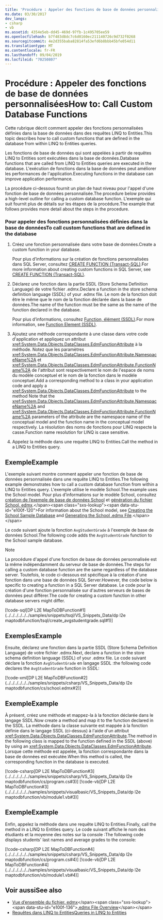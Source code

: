 ```yaml
---
title: 'Procédure : Appeler des fonctions de base de données personnalisées'
ms.date: 03/30/2017
dev_langs:
- csharp
- vb
ms.assetid: 4354e5eb-dd45-469d-97fb-1c495705ee59
ms.openlocfilehash: b7f483d8dc7c6d0160ec211140726c9d732f0268
ms.sourcegitcommit: 4e2d355baba82814fa53efd6b8bbb45bfe054d11
ms.translationtype: MT
ms.contentlocale: fr-FR
ms.lasthandoff: 09/04/2019
ms.locfileid: "70250807"
---
```

# <a name="how-to-call-custom-database-functions"></a><span data-ttu-id="e100f-102">Procédure : Appeler des fonctions de base de données personnalisées</span><span class="sxs-lookup"><span data-stu-id="e100f-102">How to: Call Custom Database Functions</span></span>
<span data-ttu-id="e100f-103">Cette rubrique décrit comment appeler des fonctions personnalisées définies dans la base de données dans des requêtes LINQ to Entities.</span><span class="sxs-lookup"><span data-stu-id="e100f-103">This topic describes how to call custom functions that are defined in the database from within LINQ to Entities queries.</span></span>  
  
 <span data-ttu-id="e100f-104">Les fonctions de base de données qui sont appelées à partir de requêtes LINQ to Entities sont exécutées dans la base de données.</span><span class="sxs-lookup"><span data-stu-id="e100f-104">Database functions that are called from LINQ to Entities queries are executed in the database.</span></span> <span data-ttu-id="e100f-105">L'exécution de fonctions dans la base de données peut améliorer les performances de l'application.</span><span class="sxs-lookup"><span data-stu-id="e100f-105">Executing functions in the database can improve application performance.</span></span>  
  
 <span data-ttu-id="e100f-106">La procédure ci-dessous fournit un plan de haut niveau pour l'appel d'une fonction de base de données personnalisée.</span><span class="sxs-lookup"><span data-stu-id="e100f-106">The procedure below provides a high-level outline for calling a custom database function.</span></span> <span data-ttu-id="e100f-107">L'exemple qui suit fournit plus de détails sur les étapes de la procédure.</span><span class="sxs-lookup"><span data-stu-id="e100f-107">The example that follows provides more detail about the steps in the procedure.</span></span>  
  
### <a name="to-call-custom-functions-that-are-defined-in-the-database"></a><span data-ttu-id="e100f-108">Pour appeler des fonctions personnalisées définies dans la base de données</span><span class="sxs-lookup"><span data-stu-id="e100f-108">To call custom functions that are defined in the database</span></span>  
  
1. <span data-ttu-id="e100f-109">Créez une fonction personnalisée dans votre base de données.</span><span class="sxs-lookup"><span data-stu-id="e100f-109">Create a custom function in your database.</span></span>  
  
     <span data-ttu-id="e100f-110">Pour plus d’informations sur la création de fonctions personnalisées dans SQL Server, consultez [CREATE FUNCTION (Transact-SQL)](https://go.microsoft.com/fwlink/?LinkID=139871).</span><span class="sxs-lookup"><span data-stu-id="e100f-110">For more information about creating custom functions in SQL Server, see [CREATE FUNCTION (Transact-SQL)](https://go.microsoft.com/fwlink/?LinkID=139871).</span></span>  
  
2. <span data-ttu-id="e100f-111">Déclarez une fonction dans la partie SSDL (Store Schema Definition Language) de votre fichier .edmx.</span><span class="sxs-lookup"><span data-stu-id="e100f-111">Declare a function in the store schema definition language (SSDL) of your .edmx file.</span></span> <span data-ttu-id="e100f-112">Le nom de la fonction doit être le même que le nom de la fonction déclarée dans la base de données.</span><span class="sxs-lookup"><span data-stu-id="e100f-112">The name of the function must be the same as the name of the function declared in the database.</span></span>  
  
     <span data-ttu-id="e100f-113">Pour plus d’informations, consultez [Function, élément (SSDL)](/ef/ef6/modeling/designer/advanced/edmx/ssdl-spec#function-element-ssdl).</span><span class="sxs-lookup"><span data-stu-id="e100f-113">For more information, see [Function Element (SSDL)](/ef/ef6/modeling/designer/advanced/edmx/ssdl-spec#function-element-ssdl).</span></span>  
  
3. <span data-ttu-id="e100f-114">Ajoutez une méthode correspondante à une classe dans votre code d'application et appliquez un attribut <xref:System.Data.Objects.DataClasses.EdmFunctionAttribute> à la méthode. Notez que les paramètres <xref:System.Data.Objects.DataClasses.EdmFunctionAttribute.NamespaceName%2A> et <xref:System.Data.Objects.DataClasses.EdmFunctionAttribute.FunctionName%2A> de l'attribut sont respectivement le nom de l'espace de noms du modèle conceptuel et le nom de la fonction dans le modèle conceptuel.</span><span class="sxs-lookup"><span data-stu-id="e100f-114">Add a corresponding method to a class in your application code and apply a <xref:System.Data.Objects.DataClasses.EdmFunctionAttribute> to the method Note that the <xref:System.Data.Objects.DataClasses.EdmFunctionAttribute.NamespaceName%2A> and <xref:System.Data.Objects.DataClasses.EdmFunctionAttribute.FunctionName%2A> parameters of the attribute are the namespace name of the conceptual model and the function name in the conceptual model respectively.</span></span> <span data-ttu-id="e100f-115">La résolution des noms de fonctions pour LINQ respecte la casse.</span><span class="sxs-lookup"><span data-stu-id="e100f-115">Function name resolution for LINQ is case sensitive.</span></span>  
  
4. <span data-ttu-id="e100f-116">Appelez la méthode dans une requête LINQ to Entities.</span><span class="sxs-lookup"><span data-stu-id="e100f-116">Call the method in a LINQ to Entities query.</span></span>  
  
## <a name="example"></a><span data-ttu-id="e100f-117">Exemple</span><span class="sxs-lookup"><span data-stu-id="e100f-117">Example</span></span>  
 <span data-ttu-id="e100f-118">L'exemple suivant montre comment appeler une fonction de base de données personnalisée dans une requête LINQ to Entities.</span><span class="sxs-lookup"><span data-stu-id="e100f-118">The following example demonstrates how to call a custom database function from within a LINQ to Entities query.</span></span> <span data-ttu-id="e100f-119">L'exemple utilise le modèle School.</span><span class="sxs-lookup"><span data-stu-id="e100f-119">The example uses the School model.</span></span> <span data-ttu-id="e100f-120">Pour plus d’informations sur le modèle School, consultez [création de l’exemple de base de données School](https://docs.microsoft.com/previous-versions/dotnet/netframework-4.0/bb399731(v=vs.100)) et [génération du fichier School. edmx](https://docs.microsoft.com/previous-versions/dotnet/netframework-4.0/bb399739(v=vs.100)).</span><span class="sxs-lookup"><span data-stu-id="e100f-120">For information about the School model, see [Creating the School Sample Database](https://docs.microsoft.com/previous-versions/dotnet/netframework-4.0/bb399731(v=vs.100)) and [Generating the School .edmx File](https://docs.microsoft.com/previous-versions/dotnet/netframework-4.0/bb399739(v=vs.100)).</span></span>  
  
 <span data-ttu-id="e100f-121">Le code suivant ajoute la fonction `AvgStudentGrade` à l'exemple de base de données School.</span><span class="sxs-lookup"><span data-stu-id="e100f-121">The following code adds the `AvgStudentGrade` function to the School sample database.</span></span>  
  
> [!NOTE]
> <span data-ttu-id="e100f-122">La procédure d'appel d'une fonction de base de données personnalisée est la même indépendamment du serveur de base de données.</span><span class="sxs-lookup"><span data-stu-id="e100f-122">The steps for calling a custom database function are the same regardless of the database server.</span></span> <span data-ttu-id="e100f-123">Toutefois, le code ci-dessous est spécifique à la création d'une fonction dans une base de données SQL Server.</span><span class="sxs-lookup"><span data-stu-id="e100f-123">However, the code below is specific to creating a function in a SQL Server database.</span></span> <span data-ttu-id="e100f-124">Le code pour la création d'une fonction personnalisée sur d'autres serveurs de bases de données peut différer.</span><span class="sxs-lookup"><span data-stu-id="e100f-124">The code for creating a custom function in other database servers might differ.</span></span>  
  
 [!code-sql[DP L2E MapToDBFunction#1](../../../../../../samples/snippets/tsql/VS_Snippets_Data/dp l2e maptodbfunction/tsql/create_avgstudentgrade.sql#1)]  
  
## <a name="example"></a><span data-ttu-id="e100f-125">Exemples</span><span class="sxs-lookup"><span data-stu-id="e100f-125">Example</span></span>  
 <span data-ttu-id="e100f-126">Ensuite, déclarez une fonction dans la partie SSDL (Store Schema Definition Language) de votre fichier .edmx.</span><span class="sxs-lookup"><span data-stu-id="e100f-126">Next, declare a function in the store schema definition language (SSDL) of your .edmx file.</span></span> <span data-ttu-id="e100f-127">Le code suivant déclare la fonction `AvgStudentGrade` en langage SSDL :</span><span class="sxs-lookup"><span data-stu-id="e100f-127">the following code declares the `AvgStudentGrade` function in SSDL:</span></span>  
  
 [!code-xml[DP L2E MapToDBFunction#2](../../../../../../samples/snippets/csharp/VS_Snippets_Data/dp l2e maptodbfunction/cs/school.edmx#2)]  
  
## <a name="example"></a><span data-ttu-id="e100f-128">Exemple</span><span class="sxs-lookup"><span data-stu-id="e100f-128">Example</span></span>  
 <span data-ttu-id="e100f-129">À présent, créez une méthode et mappez-la à la fonction déclarée dans le langage SSDL.</span><span class="sxs-lookup"><span data-stu-id="e100f-129">Now create a method and map it to the function declared in the SSDL.</span></span> <span data-ttu-id="e100f-130">La méthode dans la classe suivante est mappée à la fonction définie dans le langage SSDL (ci-dessus) à l'aide d'un attribut <xref:System.Data.Objects.DataClasses.EdmFunctionAttribute>.</span><span class="sxs-lookup"><span data-stu-id="e100f-130">The method in the following class is mapped to the function defined in the SSDL (above) by using an <xref:System.Data.Objects.DataClasses.EdmFunctionAttribute>.</span></span> <span data-ttu-id="e100f-131">Lorsque cette méthode est appelée, la fonction correspondante dans la base de données est exécutée.</span><span class="sxs-lookup"><span data-stu-id="e100f-131">When this method is called, the corresponding function in the database is executed.</span></span>  
  
 [!code-csharp[DP L2E MapToDBFunction#3](../../../../../../samples/snippets/csharp/VS_Snippets_Data/dp l2e maptodbfunction/cs/program.cs#3)]
 [!code-vb[DP L2E MapToDBFunction#3](../../../../../../samples/snippets/visualbasic/VS_Snippets_Data/dp l2e maptodbfunction/vb/module1.vb#3)]  
  
## <a name="example"></a><span data-ttu-id="e100f-132">Exemple</span><span class="sxs-lookup"><span data-stu-id="e100f-132">Example</span></span>  
 <span data-ttu-id="e100f-133">Enfin, appelez la méthode dans une requête LINQ to Entities.</span><span class="sxs-lookup"><span data-stu-id="e100f-133">Finally, call the method in a LINQ to Entities query.</span></span> <span data-ttu-id="e100f-134">Le code suivant affiche le nom des étudiants et la moyenne des notes sur la console :</span><span class="sxs-lookup"><span data-stu-id="e100f-134">The following code displays students' last names and average grades to the console:</span></span>  
  
 [!code-csharp[DP L2E MapToDBFunction#4](../../../../../../samples/snippets/csharp/VS_Snippets_Data/dp l2e maptodbfunction/cs/program.cs#4)]
 [!code-vb[DP L2E MapToDBFunction#4](../../../../../../samples/snippets/visualbasic/VS_Snippets_Data/dp l2e maptodbfunction/vb/module1.vb#4)]  
  
## <a name="see-also"></a><span data-ttu-id="e100f-135">Voir aussi</span><span class="sxs-lookup"><span data-stu-id="e100f-135">See also</span></span>

- <span data-ttu-id="e100f-136">[Vue d’ensemble du fichier. edmx](https://docs.microsoft.com/previous-versions/dotnet/netframework-4.0/cc982042(v=vs.100))</span><span class="sxs-lookup"><span data-stu-id="e100f-136">[.edmx File Overview](https://docs.microsoft.com/previous-versions/dotnet/netframework-4.0/cc982042(v=vs.100))</span></span>
- [<span data-ttu-id="e100f-137">Requêtes dans LINQ to Entities</span><span class="sxs-lookup"><span data-stu-id="e100f-137">Queries in LINQ to Entities</span></span>](queries-in-linq-to-entities.md)
